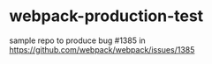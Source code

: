 # webpack-production-test
sample repo to produce bug #1385 in https://github.com/webpack/webpack/issues/1385
